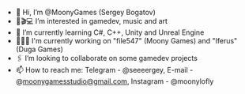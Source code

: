 - 🤝 Hi, I’m @MoonyGames (Sergey Bogatov)
- 🎺🎬💻 I’m interested in gamedev, music and art
- 📖 I’m currently learning C#, C++, Unity and Unreal Engine
- 👨🏻‍💻 I'm currently working on "file547" (Moony Games) and "Iferus" (Duga Games)
- 🖇 I’m looking to collaborate on some gamedev projects
- 📫 How to reach me: Telegram - @seeeergey, E-mail - @moonygamesstudio@gmail.com, Instagram - @moonylofly
